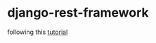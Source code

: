 # django-rest-framework

following this [tutorial](https://www.django-rest-framework.org/tutorial/quickstart/)
